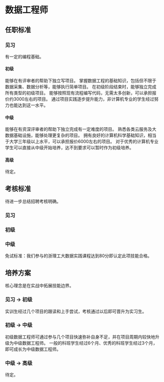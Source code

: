 # 数据工程师

## 任职标准

### 见习

有一定的编程基础。

#### 初级

能够在有评审者的帮助下独立写项目。
掌握数据工程的基础知识，包括但不限于数据采集、数据分析等，能够执行简单项目。
在初级阶段结束时，能够独立完成所有类型的初级项目。
能够按照现有流程编写代码，无需太多创新，可以承担报价约3000左右的项目。
通过项目实践逐步提升能力，非计算机专业的学生经过努力也能达到这一水平。

#### 中级

能够在有资深评审者的帮助下独立完成有一定难度的项目。
熟悉各类云服务及大数据基础设施，能够处理更复杂的项目。
拥有良好的计算机科学基础知识，相当于大学三年级以上水平，可以承担报价6000左右的项目。
对于优秀的计算机专业学生可以直接从中级开始培养，达不到要求可以暂时作为初级培养。

#### 高级

待定。

## 考核标准

待进一步总结招聘考核明确。

### 见习

### 初级

### 中级

免试标准：我们参与的浙理工大数据实践课程达到80分即认定此项技能合格。


## 培养方案

核心理念是在实战中拓展技能边界。

### 见习 -> 初级

实训生经过几个项目的跟读和上手尝试，考核通过以后即可晋升为实习生。

### 初级 -> 中级

初级数据工程师可通过参与几个项目快速弥补自身不足，并在项目周期内较快地升级为中级数据工程师。
一般的科班学生经过6个月、优秀的科班学生经过3个月，即可成长为中级数据工程师。

### 中级 -> 高级

待定。
